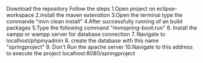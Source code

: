 Download the repository
Follow the steps
  1.Open project on eclipse-workspace
  2.install the maven extenstion
  3.Open the terminal type the commande
    "mvn clean install"
  4.After successfully running of an build packages
  5.Type the following command 
    "mvnspring-boot:run"
  6. Install the xampp or wampp server for database connection
  7. Navigate to localhost/phpmyadmin
  8. create the database with this name "springproject"
  9. Don't Run the apache server
  10.Navigate to this address to execute the project
    localhost:8080/springproject
